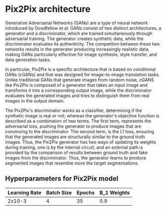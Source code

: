 # Pix2Pix architecture 

Generative Adversarial Networks (GANs) are a type of neural network introduced by Goodfellow et al. 
GANs consist of two distinct architectures, a generator and a discriminator, which are trained simultaneously through adversarial training. 
The generator creates synthetic data, while the discriminator evaluates its authenticity.
The competition between these two networks results in the generator producing increasingly realistic data, making GANs particularly effective for image synthesis, style transfer, and data generation tasks. 


In particular, Pix2Pix is a specific architecture that is based on conditional GANs (cGANs) and that was designed for image-to-image translation tasks. 
Unlike traditional GANs that generate images from random noise, cGANS like Pix2Pix is composed of a generator that takes an input image and transforms it into a corresponding output image, while the discriminator evaluates the generated images and tries to distinguish them from real images in the output domain. 

The Pix2Pix's discriminator works as a classifier, determining if the synthetic image is real or not; whereas the generator's objective function is described as a combination of two terms. 
The first term, represents the adversarial loss, pushing the generator to produce images that are convincing to the discriminator. 
The second term, is the L1 loss, ensuring that the generated images are structurally similar to the ground truth images. 
Thus, the Pix2Pix generator has two ways of updating its weights during training, one is by the internal circuit, and an external path is provided by the comparison of results between ground truth and fake images from the discriminator. Thus, the generator learns to produce segmented images that resemble more the target segmentations.


## Hyperparameters for Pix2Pix model
| Learning Rate           | Batch Size         |      Epochs      | B_1 Weights          |
|------------------------|---------------------|-----------------|-----------------------|
| 2x10-3                 | 4                   | 35              | 0.9                   |


